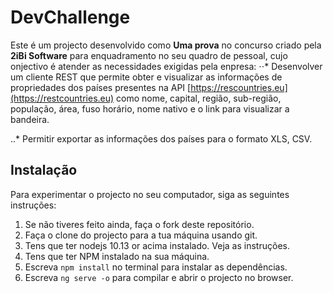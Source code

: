 # DevChallenge

Este é um projecto desenvolvido como **Uma prova** no concurso criado pela **2iBi Software** para enquadramento no seu quadro de pessoal, cujo onjectivo é atender as necessidades exigidas pela enpresa:
⋅⋅\* Desenvolver um cliente REST que permite obter e visualizar as informações de propriedades dos países presentes na API [https://rescountries.eu](https://restcountries.eu) como nome, capital, região, sub-região, população, área, fuso horário, nome nativo e o link para visualizar a bandeira.

..\* Permitir exportar as informações dos países para o formato XLS, CSV.

## Instalação

Para experimentar o projecto no seu computador, siga as seguintes instruções:

1. Se não tiveres feito ainda, faça o fork deste repositório.
2. Faça o clone do projecto para a tua máquina usando git.
3. Tens que ter nodejs 10.13 or acima instalado. Veja as instruções.
4. Tens que ter NPM instalado na sua máquina.
5. Escreva `npm install` no terminal para instalar as dependências.
6. Escreva `ng serve -o` para compilar e abrir o projecto no browser.
